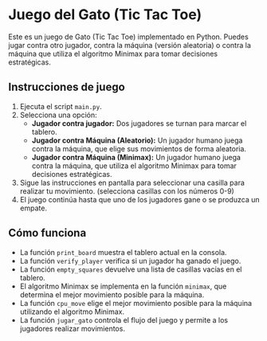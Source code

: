 Juego del Gato (Tic Tac Toe)
============================

Este es un juego de Gato (Tic Tac Toe) implementado en Python. Puedes jugar contra otro jugador, contra la máquina (versión aleatoria) o contra la máquina que utiliza el algoritmo Minimax para tomar decisiones estratégicas.

Instrucciones de juego
----------------------

1.  Ejecuta el script `main.py`.
2.  Selecciona una opción:
    *   **Jugador contra jugador:** Dos jugadores se turnan para marcar el tablero.
    *   **Jugador contra Máquina (Aleatorio):** Un jugador humano juega contra la máquina, que elige sus movimientos de forma aleatoria.
    *   **Jugador contra Máquina (Minimax):** Un jugador humano juega contra la máquina, que utiliza el algoritmo Minimax para tomar decisiones estratégicas.
3.  Sigue las instrucciones en pantalla para seleccionar una casilla para realizar tu movimiento. (selecciona casillas con los números 0-9)
4.  El juego continúa hasta que uno de los jugadores gane o se produzca un empate.

Cómo funciona
-------------

*   La función `print_board` muestra el tablero actual en la consola.
*   La función `verify_player` verifica si un jugador ha ganado el juego.
*   La función `empty_squares` devuelve una lista de casillas vacías en el tablero.
*   El algoritmo Minimax se implementa en la función `minimax`, que determina el mejor movimiento posible para la máquina.
*   La función `cpu_move` elige el mejor movimiento posible para la máquina utilizando el algoritmo Minimax.
*   La función `jugar_gato` controla el flujo del juego y permite a los jugadores realizar movimientos.
